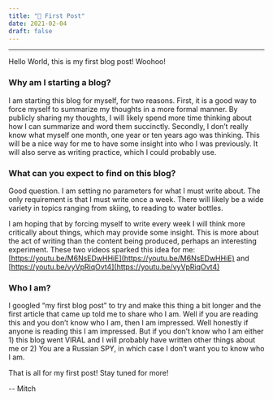 ```yaml
---
title: "🏅 First Post"
date: 2021-02-04
draft: false
---
```


---

Hello World, this is my first blog post! Woohoo!

### Why am I starting a blog?

I am starting this blog for myself, for two reasons. First, it is a good way to force myself to summarize my thoughts in a more formal manner. By publicly sharing my thoughts, I will likely spend more time thinking about how I can summarize and word them succinctly. Secondly, I don’t really know what myself one month, one year or ten years ago was thinking. This will be a nice way for me to have some insight into who I was previously. It will also serve as writing practice, which I could probably use.

### What can you expect to find on this blog?

Good question. I am setting no parameters for what I must write about. The only requirement is that I must write once a week. There will likely be a wide variety in topics ranging from skiing, to reading to water bottles.

I am hoping that by forcing myself to write every week I will think more critically about things, which may provide some insight. This is more about the act of writing than the content being produced, perhaps an interesting experiment. These two videos sparked this idea for me: [https://youtu.be/M6NsEDwHHiE](https://youtu.be/M6NsEDwHHiE) and [https://youtu.be/vyVpRiqOvt4](https://youtu.be/vyVpRiqOvt4)

### Who I am?

I googled “my first blog post” to try and make this thing a bit longer and the first article that came up told me to share who I am. Well if you are reading this and you don’t know who I am, then I am impressed. Well honestly if anyone is reading this I am impressed. But if you don’t know who I am either 1) this blog went VIRAL and I will probably have written other things about me or 2) You are a Russian SPY, in which case I don’t want you to know who I am.

That is all for my first post! Stay tuned for more!

-- Mitch
